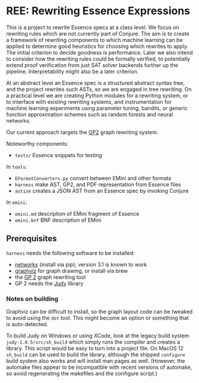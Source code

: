 # REE: Rewriting Essence Expressions

This is a project to rewrite Essence specs at a class level.
We focus on rewriting rules which are not currently part of Conjure.
The aim is to create a framework of rewriting components to which machine learning can be applied to determine good heuristics for choosing which rewrites to apply.
The initial criterion to decide goodness is performance.
Later we also intend to consider how the rewriting rules could be formally verified, to potentially extend proof verification from just SAT solver backends further up the pipeline.
Interpretability might also be a later criterion.

At an abstract level an Essence spec is a structured abstract syntax tree, and the project rewrites such ASTs, so we are engaged in tree rewriting.
On a practical level we are creating Python modules for a rewriting system, or to interface with existing rewriting systems, and instrumentation for machine learning experiments using parameter tuning, bandits, or generic function approximation schemes such as random forests and neural networks.

Our current approach targets the [GP2](https://github.com/UoYCS-plasma/GP2) graph rewriting system.

Noteworthy components:

- ``tests/`` Essence snippets for testing

In ``tools``:
- ``EFormatConverters.py`` convert between EMini and other formats
- ``harness`` make AST, GP2, and PDF representation from Essence files
- ``astize`` creates a JSON AST from an Essence spec by invoking Conjure

In ``emini``:
- ``emini.md`` description of EMini fragment of Essence
- ``emini.bnf`` BNF description of EMini

## Prerequisites

`harness` needs the following software to be installed:
- [networkx](https://networkx.org/) (install via pip); version 3.1 is known to work
- [graphviz](https://gitlab.com/graphviz/graphviz.git) for graph drawing, or install via brew
- the [GP 2](https://github.com/UoYCS-plasma/GP2) graph rewriting tool
- GP 2 needs the [Judy](https://sourceforge.net/projects/judy/) library


### Notes on building

Graphviz can be difficult to install, so the graph layout code can be tweaked to avoid using the `dot` tool.
This might become an option or something that is auto-detected.

To build Judy on Windows or using XCode, look at the legacy build system `judy-1.0.5/src/sh_build` which simply runs the compiler and creates a library.
This script would be easy to turn into a project file.
On MacOS 12 `sh_build` can be used to build the library, although the shipped `configure` build system also works and will install man pages as well.
(However, the automake files appear to be incompatible with recent versions of automake, so avoid regenerating the makefiles and the configure script.)

